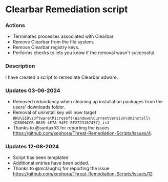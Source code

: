 # Clearbar Remediation script

### Actions
- Terminates processes associated with Clearbar 
- Remove Clearbar from the file system.
- Remove Clearbar registry keys.
- Performs checks to lets you know if the removal wasn't successful.

### Description

I have created a script to remediate Clearbar adware.

### Updates 03-06-2024

- Removed redundancy when cleaning up installation packages from the users' downloads folder.
- Removal of uninstall key will now target `HKU\SID\software\Microsoft\Windows\CurrentVersion\Uninstall\{D5806CCB-8635-4E7A-94FC-BF2723167477}_is1`
- Thanks to @syntax53 for reporting the issues https://github.com/xephora/Threat-Remediation-Scripts/issues/4.

### Updates 12-08-2024
- Script has been templated
- Additional entries have been added.
- Thanks to @mclaughcj for reporting the issue https://github.com/xephora/Threat-Remediation-Scripts/issues/12
